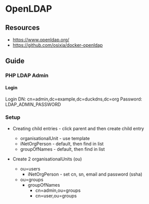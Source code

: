 # OpenLDAP

## Resources
+ https://www.openldap.org/
+ https://github.com/osixia/docker-openldap

## Guide

### PHP LDAP Admin

#### Login
Login DN: cn=admin,dc=example,dc=duckdns,dc=org
Password: LDAP_ADMIN_PASSWORD

### Setup
+ Creating child entries - click parent and then create child entry
  + organisationalUnit - use template
  + iNetOrgPerson - default, then find in list
  + groupOfNames - default, then find in list

+ Create 2 organisationalUnits (ou)
  + ou=users
    + iNetOrgPerson - set cn, sn, email and password (ssha)
  + ou=groups
    + groupOfNames
      + cn=admin,ou=groups
      + cn=user,ou=groups
